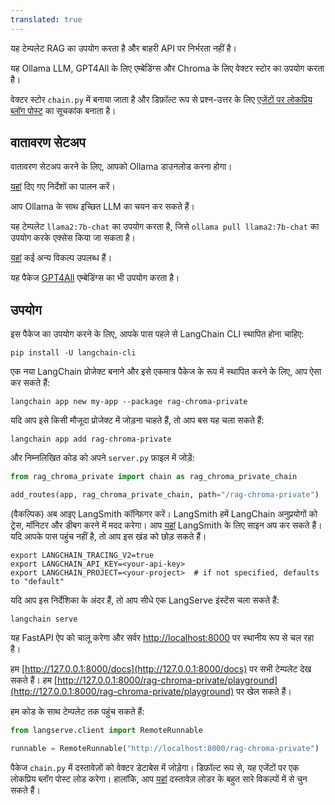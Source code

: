 ```yaml
---
translated: true
---
```


यह टेम्पलेट RAG का उपयोग करता है और बाहरी API पर निर्भरता नहीं है।

यह Ollama LLM, GPT4All के लिए एम्बेडिंग्स और Chroma के लिए वेक्टर स्टोर का उपयोग करता है।

वेक्टर स्टोर `chain.py` में बनाया जाता है और डिफ़ॉल्ट रूप से प्रश्न-उत्तर के लिए [एजेंटों पर लोकप्रिय ब्लॉग पोस्ट](https://lilianweng.github.io/posts/2023-06-23-agent/) का सूचकांक बनाता है।

## वातावरण सेटअप

वातावरण सेटअप करने के लिए, आपको Ollama डाउनलोड करना होगा।

[यहां](https://python.langchain.com/docs/integrations/chat/ollama) दिए गए निर्देशों का पालन करें।

आप Ollama के साथ इच्छित LLM का चयन कर सकते हैं।

यह टेम्पलेट `llama2:7b-chat` का उपयोग करता है, जिसे `ollama pull llama2:7b-chat` का उपयोग करके एक्सेस किया जा सकता है।

[यहां](https://ollama.ai/library) कई अन्य विकल्प उपलब्ध हैं।

यह पैकेज [GPT4All](https://python.langchain.com/docs/integrations/text_embedding/gpt4all) एम्बेडिंग्स का भी उपयोग करता है।

## उपयोग

इस पैकेज का उपयोग करने के लिए, आपके पास पहले से LangChain CLI स्थापित होना चाहिए:

```shell
pip install -U langchain-cli
```

एक नया LangChain प्रोजेक्ट बनाने और इसे एकमात्र पैकेज के रूप में स्थापित करने के लिए, आप ऐसा कर सकते हैं:

```shell
langchain app new my-app --package rag-chroma-private
```

यदि आप इसे किसी मौजूदा प्रोजेक्ट में जोड़ना चाहते हैं, तो आप बस यह चला सकते हैं:

```shell
langchain app add rag-chroma-private
```

और निम्नलिखित कोड को अपने `server.py` फ़ाइल में जोड़ें:

```python
from rag_chroma_private import chain as rag_chroma_private_chain

add_routes(app, rag_chroma_private_chain, path="/rag-chroma-private")
```

(वैकल्पिक) अब आइए LangSmith कॉन्फ़िगर करें। LangSmith हमें LangChain अनुप्रयोगों को ट्रेस, मॉनिटर और डीबग करने में मदद करेगा। आप [यहां](https://smith.langchain.com/) LangSmith के लिए साइन अप कर सकते हैं। यदि आपके पास पहुंच नहीं है, तो आप इस खंड को छोड़ सकते हैं।

```shell
export LANGCHAIN_TRACING_V2=true
export LANGCHAIN_API_KEY=<your-api-key>
export LANGCHAIN_PROJECT=<your-project>  # if not specified, defaults to "default"
```

यदि आप इस निर्देशिका के अंदर हैं, तो आप सीधे एक LangServe इंस्टेंस चला सकते हैं:

```shell
langchain serve
```

यह FastAPI ऐप को चालू करेगा और सर्वर [http://localhost:8000](http://localhost:8000) पर स्थानीय रूप से चल रहा है।

हम [http://127.0.0.1:8000/docs](http://127.0.0.1:8000/docs) पर सभी टेम्पलेट देख सकते हैं।
हम [http://127.0.0.1:8000/rag-chroma-private/playground](http://127.0.0.1:8000/rag-chroma-private/playground) पर खेल सकते हैं।

हम कोड के साथ टेम्पलेट तक पहुंच सकते हैं:

```python
from langserve.client import RemoteRunnable

runnable = RemoteRunnable("http://localhost:8000/rag-chroma-private")
```

पैकेज `chain.py` में दस्तावेज़ों को वेक्टर डेटाबेस में जोड़ेगा। डिफ़ॉल्ट रूप से, यह एजेंटों पर एक लोकप्रिय ब्लॉग पोस्ट लोड करेगा। हालांकि, आप [यहां](https://python.langchain.com/docs/integrations/document_loaders) दस्तावेज़ लोडर के बहुत सारे विकल्पों में से चुन सकते हैं।
